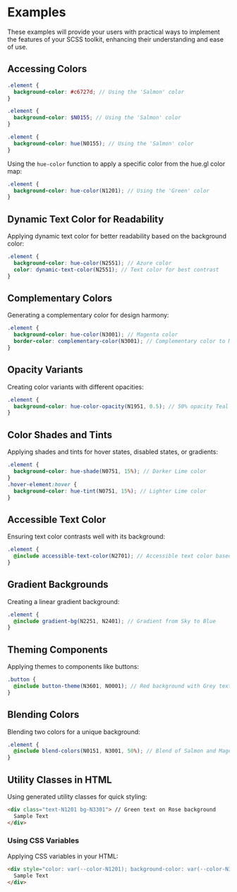 # Examples

These examples will provide your users with practical ways to implement the features of your SCSS toolkit, enhancing their understanding and ease of use.

## Accessing Colors

```scss
.element {
  background-color: #c6727d; // Using the 'Salmon' color
}
```

```scss
.element {
  background-color: $N0155; // Using the 'Salmon' color
}
```

```scss
.element {
  background-color: hue(N0155); // Using the 'Salmon' color
}
```

Using the `hue-color` function to apply a specific color from the hue.gl color map:

```scss
.element {
  background-color: hue-color(N1201); // Using the 'Green' color
}
```

## Dynamic Text Color for Readability

Applying dynamic text color for better readability based on the background color:

```scss
.element {
  background-color: hue-color(N2551); // Azure color
  color: dynamic-text-color(N2551); // Text color for best contrast
}
```

## Complementary Colors

Generating a complementary color for design harmony:

```scss
.element {
  background-color: hue-color(N3001); // Magenta color
  border-color: complementary-color(N3001); // Complementary color to Magenta
}
```

## Opacity Variants

Creating color variants with different opacities:

```scss
.element {
  background-color: hue-color-opacity(N1951, 0.5); // 50% opacity Teal color
}
```

## Color Shades and Tints

Applying shades and tints for hover states, disabled states, or gradients:

```scss
.element {
  background-color: hue-shade(N0751, 15%); // Darker Lime color
}
.hover-element:hover {
  background-color: hue-tint(N0751, 15%); // Lighter Lime color
}
```

## Accessible Text Color

Ensuring text color contrasts well with its background:

```scss
.element {
  @include accessible-text-color(N2701); // Accessible text color based on Indigo background
}
```

## Gradient Backgrounds

Creating a linear gradient background:

```scss
.element {
  @include gradient-bg(N2251, N2401); // Gradient from Sky to Blue
}
```

## Theming Components

Applying themes to components like buttons:

```scss
.button {
  @include button-theme(N3601, N0001); // Red background with Grey text
}
```

## Blending Colors

Blending two colors for a unique background:

```scss
.element {
  @include blend-colors(N0151, N3001, 50%); // Blend of Salmon and Magenta
}
```

## Utility Classes in HTML

Using generated utility classes for quick styling:

```html
<div class="text-N1201 bg-N3301"> // Green text on Rose background
  Sample Text
</div>
```

### Using CSS Variables

Applying CSS variables in your HTML:

```html
<div style="color: var(--color-N1201); background-color: var(--color-N3301);">
  Sample Text
</div>
```
